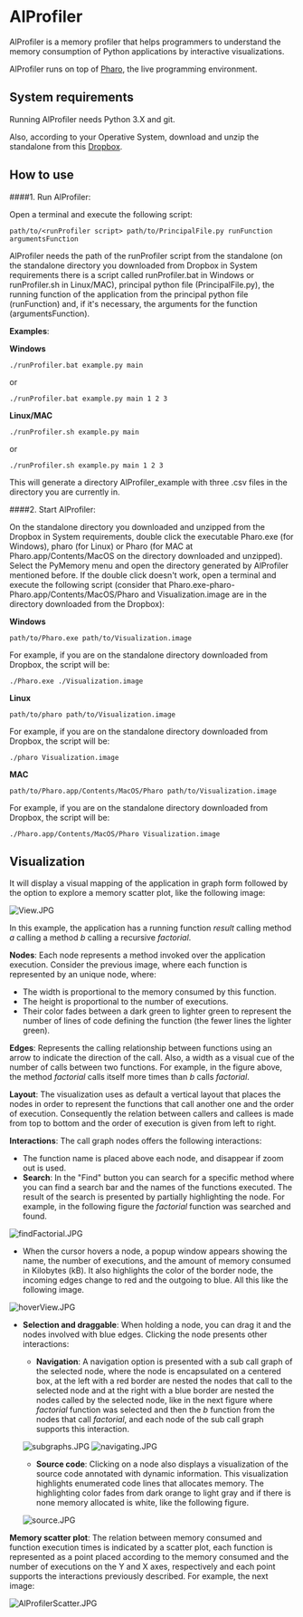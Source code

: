 # AlProfiler

AlProfiler is a memory profiler that helps programmers to understand the memory consumption of Python applications by interactive visualizations.

AlProfiler runs on top of [Pharo](http://pharo.org), the live programming environment.

## System requirements
Running AlProfiler needs Python 3.X and git.

Also, according to your Operative System, download and unzip the standalone from this [Dropbox](https://www.dropbox.com/sh/0fcpw87wfkn3p2n/AABhROrMdwnhR4-aP1e0nrNNa?dl=0).

## How to use

####1. Run AlProfiler: 

Open a terminal and execute the following script: 

```
path/to/<runProfiler script> path/to/PrincipalFile.py runFunction argumentsFunction
```
AlProfiler needs the path of the runProfiler script from the standalone (on the standalone directory you downloaded from Dropbox in System requirements there is a script called runProfiler.bat in Windows or runProfiler.sh in Linux/MAC), principal python file (PrincipalFile.py), the running function of the application from the principal python file (runFunction) and, if it's necessary, the arguments for the function (argumentsFunction).

**Examples**:

**Windows**
```
./runProfiler.bat example.py main
```

or

```
./runProfiler.bat example.py main 1 2 3
```

**Linux/MAC**
```
./runProfiler.sh example.py main
```

or

```
./runProfiler.sh example.py main 1 2 3
```

This will generate a directory AlProfiler_example with three .csv files in the directory you are currently in.

####2. Start AlProfiler: 

On the standalone directory you downloaded and unzipped from the Dropbox in System requirements, double click the executable Pharo.exe (for Windows), pharo (for Linux) or Pharo (for MAC at Pharo.app/Contents/MacOS on the directory downloaded and unzipped). Select the PyMemory menu and open the directory generated by AlProfiler mentioned before. If the double click doesn't work, open a terminal and execute the following script (consider that Pharo.exe-pharo-Pharo.app/Contents/MacOS/Pharo and Visualization.image are in the directory downloaded from the Dropbox):

**Windows**
```
path/to/Pharo.exe path/to/Visualization.image
```
For example, if you are on the standalone directory downloaded from Dropbox, the script will be:
```
./Pharo.exe ./Visualization.image
```

**Linux**
```
path/to/pharo path/to/Visualization.image
```
For example, if you are on the standalone directory downloaded from Dropbox, the script will be:
```
./pharo Visualization.image 
```
**MAC**
```
path/to/Pharo.app/Contents/MacOS/Pharo path/to/Visualization.image
```

For example, if you are on the standalone directory downloaded from Dropbox, the script will be:
```
./Pharo.app/Contents/MacOS/Pharo Visualization.image
```

## Visualization

It will display a visual mapping of the application in graph form followed by the option to explore a memory scatter plot, like the following image: 

![View.JPG](images/View.JPG)

In this example, the application has a running function *result* calling method *a* calling a method *b* calling a recursive *factorial*.

**Nodes**: Each node represents a method invoked over the application execution. Consider the previous image, where each function is represented by an unique node, where:

- The width is proportional to the memory consumed by this function.
- The height is proportional to the number of executions.
- Their color fades between a dark green to lighter green to represent the number of lines of code defining the function (the fewer lines the lighter green).

**Edges**: Represents the calling relationship between functions using an arrow to indicate the direction of the call. Also, a width as a visual cue of the number of calls between two functions. For example, in the figure above, the method *factorial* calls itself more times than *b* calls *factorial*.

**Layout**: The visualization uses as default a vertical layout that places the nodes in order to represent the functions that call another one and the order of execution. Consequently the relation between callers and callees is made from top to bottom and the order of execution is given from left to right.

**Interactions**: The call graph nodes offers the following interactions:

- The function name is placed above each node, and disappear if zoom out is used.
- **Search**: In the "Find" button you can search for a specific method where you can find a search bar and the names of the functions executed. The result of the search is presented by partially highlighting the node. For example, in the following figure the *factorial* function was searched and found.

![findFactorial.JPG](images/findFactorial.JPG)

- When the cursor hovers a node, a popup window appears showing the name, the number of executions, and the amount of memory consumed in Kilobytes (kB). It also highlights the color of the border node, the incoming edges change to red and the outgoing to blue. All this like the following image.

![hoverView.JPG](images/hoverView.JPG)

- **Selection and draggable**: When holding a node, you can drag it and the nodes involved with blue edges. Clicking the node presents other interactions:
    - **Navigation**: A navigation option is presented with a sub call graph of the selected node, where the node is encapsulated on a centered box, at the left with a red border are nested the nodes that call to the selected node and at the right with a blue border are nested the nodes called by the selected node, like in the next figure where *factorial* function was selected and then the *b* function from the nodes that call *factorial*, and each node of the sub call graph supports this interaction. 
    
    ![subgraphs.JPG](images/subgraphs.JPG) ![navigating.JPG](images/navigating.JPG)
    
    - **Source code**: Clicking on a node also displays a visualization of the source code annotated with dynamic information. This visualization highlights enumerated code lines that allocates memory. The highlighting color fades from dark orange to light gray and if there is none memory allocated is white, like the following figure.
 
    ![source.JPG](images/source.JPG)

**Memory scatter plot**: The relation between memory consumed and function execution times is indicated by a scatter plot, each function is represented as a point placed according to the memory consumed and the number of executions on the Y and X axes, respectively and each point supports the interactions previously described. For example, the next image:

![AlProfilerScatter.JPG](images/AlProfilerScatter.JPG)